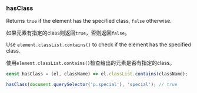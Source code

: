 ### hasClass

Returns `true` if the element has the specified class, `false` otherwise.

如果元素有指定的class则返回`true`，否则返回`false`。

Use `element.classList.contains()` to check if the element has the specified class.

使用`element.classList.contains()`检查给出的元素是否有指定的class。

```js
const hasClass = (el, className) => el.classList.contains(className);
```

```js
hasClass(document.querySelector('p.special'), 'special'); // true
```
